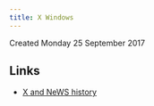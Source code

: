 ```yaml
---
title: X Windows
---
```

Created Monday 25 September 2017

Links
-----

* [X and NeWS history](http://minnie.tuhs.org/pipermail/tuhs/2017-September/010471.html)


